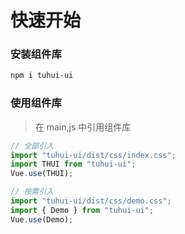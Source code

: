 # 快速开始

### 安装组件库

```bash
npm i tuhui-ui
```

### 使用组件库

> 在 main,js 中引用组件库

```js
// 全部引入
import "tuhui-ui/dist/css/index.css";
import THUI from "tuhui-ui";
Vue.use(THUI);

// 按需引入
import "tuhui-ui/dist/css/demo.css";
import { Demo } from "tuhui-ui";
Vue.use(Demo);
```
